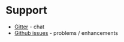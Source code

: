 # Support

* [Gitter](https://gitter.im/xvik/generics-resolver) - chat
* [Github issues](https://github.com/xvik/generics-resolver/issues) - problems / enhancements
